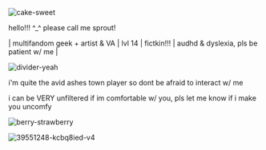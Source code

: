 
![cake-sweet](https://github.com/user-attachments/assets/71d8c6db-6c3e-4171-9061-3e2eec51a477)


hello!!! ^_^ please call me sprout!

| multifandom geek + artist & VA | lvl 14 | fictkin!!! | audhd & dyslexia, pls be patient w/ me |

![divider-yeah](https://github.com/user-attachments/assets/d8a357f1-f84b-4fe7-83fa-60a8a7e0e7c4)


i'm quite the avid ashes town player so dont be afraid to interact w/ me

i can be VERY unfiltered if im comfortable w/ you, pls let me know if i make you uncomfy

![berry-strawberry](https://github.com/user-attachments/assets/26769672-672a-4774-9330-ff171c62b93f)

![39551248-kcbq8ied-v4](https://github.com/user-attachments/assets/8194d838-5c61-46b9-bf92-e60e8fcc5c61)








<!--
**sproutsterr/sproutsterr** is a ✨ _special_ ✨ repository because its `README.md` (this file) appears on your GitHub profile.

Here are some ideas to get you started:

- 🔭 I’m currently working on ...
- 🌱 I’m currently learning ...
- 👯 I’m looking to collaborate on ...
- 🤔 I’m looking for help with ...
- 💬 Ask me about ...
- 📫 How to reach me: ...
- 😄 Pronouns: ...
- ⚡ Fun fact: ...
-->

